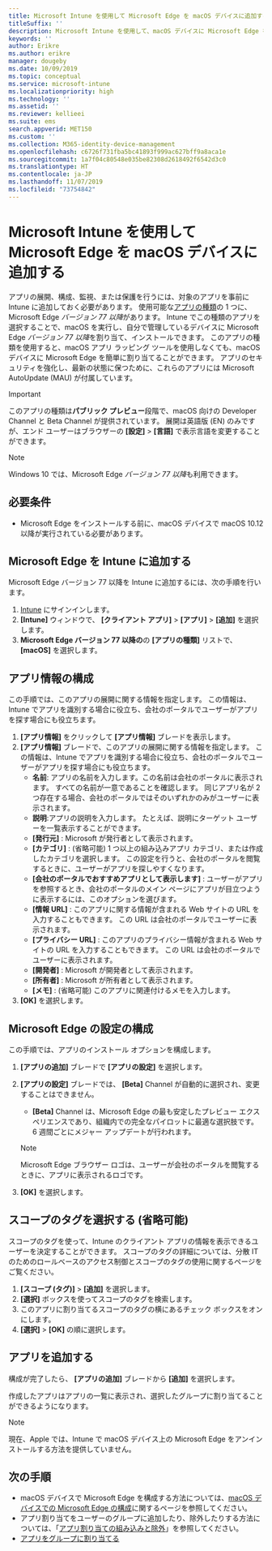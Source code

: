 ```yaml
---
title: Microsoft Intune を使用して Microsoft Edge を macOS デバイスに追加する
titleSuffix: ''
description: Microsoft Intune を使用して、macOS デバイスに Microsoft Edge を追加する方法について説明します。
keywords: ''
author: Erikre
ms.author: erikre
manager: dougeby
ms.date: 10/09/2019
ms.topic: conceptual
ms.service: microsoft-intune
ms.localizationpriority: high
ms.technology: ''
ms.assetid: ''
ms.reviewer: kellieei
ms.suite: ems
search.appverid: MET150
ms.custom: ''
ms.collection: M365-identity-device-management
ms.openlocfilehash: c6726f731fba5bc41893f999ac627bff9a8aca1e
ms.sourcegitcommit: 1a7f04c80548e035be82308d2618492f6542d3c0
ms.translationtype: HT
ms.contentlocale: ja-JP
ms.lasthandoff: 11/07/2019
ms.locfileid: "73754842"
---
```

# <a name="add-microsoft-edge-to-macos-devices-using-microsoft-intune"></a>Microsoft Intune を使用して Microsoft Edge を macOS デバイスに追加する

アプリの展開、構成、監視、または保護を行うには、対象のアプリを事前に Intune に追加しておく必要があります。 使用可能な[アプリの種類](~/apps/apps-add.md#app-types-in-microsoft-intune)の 1 つに、Microsoft Edge *バージョン 77 以降*があります。 Intune でこの種類のアプリを選択することで、macOS を実行し、自分で管理しているデバイスに Microsoft Edge *バージョン 77 以降*を割り当て、インストールできます。 このアプリの種類を使用すると、macOS アプリ ラッピング ツールを使用しなくても、macOS デバイスに Microsoft Edge を簡単に割り当てることができます。 アプリのセキュリティを強化し、最新の状態に保つために、これらのアプリには Microsoft AutoUpdate (MAU) が付属しています。

> [!IMPORTANT]
> このアプリの種類は**パブリック プレビュー**段階で、macOS 向けの Developer Channel と Beta Channel が提供されています。 展開は英語版 (EN) のみですが、エンド ユーザーはブラウザーの **[設定]**  >  **[言語]** で表示言語を変更することができます。 

> [!NOTE]
> Windows 10 では、Microsoft Edge *バージョン 77 以降*も利用できます。

## <a name="prerequisites"></a>必要条件
- Microsoft Edge をインストールする前に、macOS デバイスで macOS 10.12 以降が実行されている必要があります。

## <a name="add-microsoft-edge-to-intune"></a>Microsoft Edge を Intune に追加する
Microsoft Edge バージョン 77 以降を Intune に追加するには、次の手順を行います。

1. [Intune](https://go.microsoft.com/fwlink/?linkid=2090973) にサインインします。
2. **[Intune]** ウィンドウで、 **[クライアント アプリ]**  >  **[アプリ]**  >  **[追加]** を選択します。
3. **Microsoft Edge バージョン 77 以降の**の **[アプリの種類]** リストで、 **[macOS]** を選択します。

## <a name="configure-app-information"></a>アプリ情報の構成
この手順では、このアプリの展開に関する情報を指定します。 この情報は、Intune でアプリを識別する場合に役立ち、会社のポータルでユーザーがアプリを探す場合にも役立ちます。

1. **[アプリ情報]** をクリックして **[アプリ情報]** ブレードを表示します。
2. **[アプリ情報]** ブレードで、このアプリの展開に関する情報を指定します。 この情報は、Intune でアプリを識別する場合に役立ち、会社のポータルでユーザーがアプリを探す場合にも役立ちます。
    - **名前**: アプリの名前を入力します。この名前は会社のポータルに表示されます。 すべての名前が一意であることを確認します。 同じアプリ名が 2 つ存在する場合、会社のポータルではそのいずれかのみがユーザーに表示されます。
    - **説明**:アプリの説明を入力します。 たとえば、説明にターゲット ユーザーを一覧表示することができます。
    - **[発行元]** : Microsoft が発行者として表示されます。
    - **[カテゴリ]** : (省略可能) 1 つ以上の組み込みアプリ カテゴリ、または作成したカテゴリを選択します。 この設定を行うと、会社のポータルを閲覧するときに、ユーザーがアプリを探しやすくなります。
    - **[会社のポータルでおすすめアプリとして表示します]** : ユーザーがアプリを参照するとき、会社のポータルのメイン ページにアプリが目立つように表示するには、このオプションを選びます。
    - **[情報 URL]** : このアプリに関する情報が含まれる Web サイトの URL を入力することもできます。 この URL は会社のポータルでユーザーに表示されます。
    - **[プライバシー URL]** : このアプリのプライバシー情報が含まれる Web サイトの URL を入力することもできます。 この URL は会社のポータルでユーザーに表示されます。
    - **[開発者]** : Microsoft が開発者として表示されます。
    - **[所有者]** : Microsoft が所有者として表示されます。
    - **[メモ]** : (省略可能) このアプリに関連付けるメモを入力します。
3. **[OK]** を選択します。

## <a name="configure-microsoft-edge-settings"></a>Microsoft Edge の設定の構成
この手順では、アプリのインストール オプションを構成します。

1. **[アプリの追加]** ブレードで **[アプリの設定]** を選択します。
2. **[アプリの設定]** ブレードでは、 **[Beta]** Channel が自動的に選択され、変更することはできません。
    - **[Beta]** Channel は、Microsoft Edge の最も安定したプレビュー エクスペリエンスであり、組織内での完全なパイロットに最適な選択肢です。 6 週間ごとにメジャー アップデートが行われます。

    > [!NOTE]
    > Microsoft Edge ブラウザー ロゴは、ユーザーが会社のポータルを閲覧するときに、アプリに表示されるロゴです。
3.  **[OK]** を選択します。

## <a name="select-scope-tags-optional"></a>スコープのタグを選択する (省略可能)
スコープのタグを使って、Intune のクライアント アプリの情報を表示できるユーザーを決定することができます。 スコープのタグの詳細については、分散 IT のためのロールベースのアクセス制御とスコープのタグの使用に関するページをご覧ください。
1.  **[スコープ (タグ)]**  >  **[追加]** を選択します。
2.  **[選択]** ボックスを使ってスコープのタグを検索します。
3.  このアプリに割り当てるスコープのタグの横にあるチェック ボックスをオンにします。
4.  **[選択]**  >  **[OK]** の順に選択します。

## <a name="add-the-app"></a>アプリを追加する
構成が完了したら、 **[アプリの追加]** ブレードから **[追加]** を選択します。 

作成したアプリはアプリの一覧に表示され、選択したグループに割り当てることができるようになります。 

> [!NOTE]
> 現在、Apple では、Intune で macOS デバイス上の Microsoft Edge をアンインストールする方法を提供していません。

## <a name="next-steps"></a>次の手順
- macOS デバイスで Microsoft Edge を構成する方法については、[macOS デバイスでの Microsoft Edge の構成](https://docs.microsoft.com/deployedge/configure-microsoft-edge-on-mac)に関するページを参照してください。
- アプリ割り当てをユーザーのグループに追加したり、除外したりする方法については、「[アプリ割り当ての組み込みと除外](~/apps/apps-inc-exl-assignments.md)」を参照してください。
- [アプリをグループに割り当てる](~/apps/apps-deploy.md)

